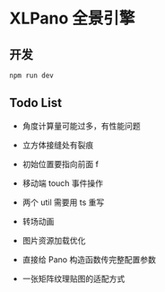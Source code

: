 # XLPano 全景引擎

## 开发
`npm run dev`

## Todo List
- 角度计算量可能过多，有性能问题
- 立方体接缝处有裂痕
- 初始位置要指向前面 f
- 移动端 touch 事件操作
- 两个 util 需要用 ts 重写
  
- 转场动画
- 图片资源加载优化
- 直接给 Pano 构造函数传完整配置参数
- 一张矩阵纹理贴图的适配方式
